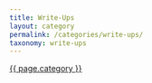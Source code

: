 ```yaml
---
title: Write-Ups
layout: category
permalink: /categories/write-ups/
taxonomy: write-ups
---
```


<span class="write-ups">
  <a href="{{ page.category-url }}/">{{ page.category }}</a>
</span>
